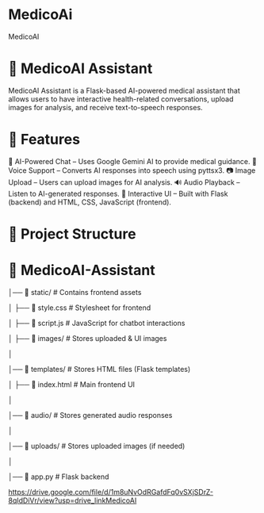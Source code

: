 # MedicoAi
MedicoAI
# 🏥 MedicoAI Assistant
MedicoAI Assistant is a Flask-based AI-powered medical assistant that allows users to have interactive health-related conversations, upload images for analysis, and receive text-to-speech responses.

# 🚀 Features
🧠 AI-Powered Chat – Uses Google Gemini AI to provide medical guidance.
🎤 Voice Support – Converts AI responses into speech using pyttsx3.
📷 Image Upload – Users can upload images for AI analysis.
🔊 Audio Playback – Listen to AI-generated responses.
💬 Interactive UI – Built with Flask (backend) and HTML, CSS, JavaScript (frontend).
# 📂 Project Structure
# 📁 MedicoAI-Assistant

│── 📁 static/ # Contains frontend assets

│ ├── 📄 style.css # Stylesheet for frontend

│ ├── 📄 script.js # JavaScript for chatbot interactions

│ ├── 📁 images/ # Stores uploaded & UI images

│

│── 📁 templates/ # Stores HTML files (Flask templates)

│ ├── 📄 index.html # Main frontend UI

│

│── 📁 audio/ # Stores generated audio responses

│

│── 📁 uploads/ # Stores uploaded images (if needed)

│

│── 📄 app.py # Flask backend

https://drive.google.com/file/d/1m8uNvOdRGafdFq0vSXjSDrZ-8qIdDiVr/view?usp=drive_linkMedicoAI
